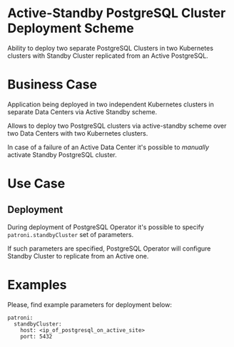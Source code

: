 # Active-Standby PostgreSQL Cluster Deployment Scheme 

Ability to deploy two separate PostgreSQL Clusters in two Kubernetes clusters with Standby Cluster replicated from an Active PostgreSQL.

# Business Case

Application being deployed in two independent Kubernetes clusters in separate Data Centers via Active Standby scheme. 

Allows to deploy two PostgreSQL clusters via active-standby scheme over two Data Centers with two Kubernetes clusters.

In case of a failure of an Active Data Center it's possible to *manually* activate Standby PostgreSQL cluster.

# Use Case

## Deployment

During deployment of PostgreSQL Operator it's possible to specify `patroni.standbyCluster` set of parameters.

If such parameters are specified, PostgreSQL Operator will configure Standby Cluster to replicate from an Active one.

# Examples

Please, find example parameters for deployment below:

```
patroni:
  standbyCluster:
    host: <ip_of_postgresql_on_active_site>
    port: 5432

```
